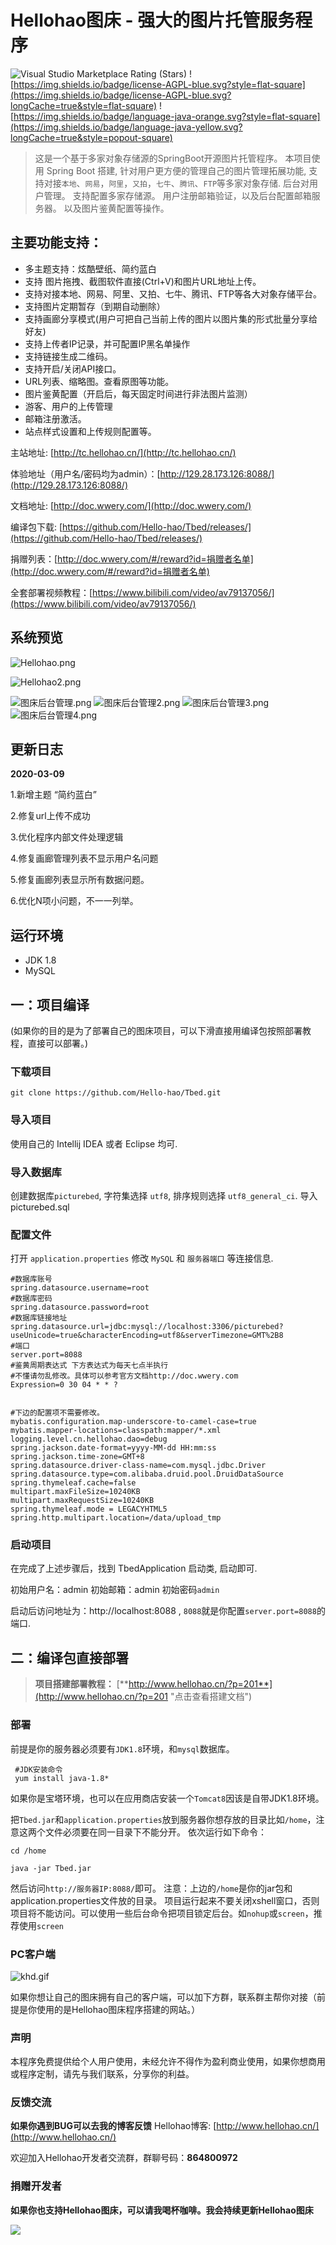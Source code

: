 # Hellohao图床 - 强大的图片托管服务程序

![Visual Studio Marketplace Rating (Stars)](https://img.shields.io/visual-studio-marketplace/stars/ritwickdey.LiveServer?style=flat-square)
![https://img.shields.io/badge/license-AGPL-blue.svg?style=flat-square](https://img.shields.io/badge/license-AGPL-blue.svg?longCache=true&style=flat-square)
![https://img.shields.io/badge/language-java-orange.svg?style=flat-square](https://img.shields.io/badge/language-java-yellow.svg?longCache=true&style=popout-square)

> 这是一个基于多家对象存储源的SpringBoot开源图片托管程序。
> 本项目使用 Spring Boot 搭建, 针对用户更方便的管理自己的图片管理拓展功能, 支持对接`本地`、`网易`，`阿里`，`又拍`，`七牛`、`腾讯`、`FTP`等多家对象存储.
> 后台对用户管理。
> 支持配置多家存储源。
> 用户注册邮箱验证，以及后台配置邮箱服务器。
> 以及图片鉴黄配置等操作。

## 主要功能支持：

- 多主题支持：炫酷壁纸、简约蓝白
- 支持 图片拖拽、截图软件直接(Ctrl+V)和图片URL地址上传。
- 支持对接本地、网易、阿里、又拍、七牛、腾讯、FTP等各大对象存储平台。
- 支持图片定期暂存（到期自动删除）
- 支持画廊分享模式(用户可把自己当前上传的图片以图片集的形式批量分享给好友)
- 支持上传者IP记录，并可配置IP黑名单操作
- 支持链接生成二维码。
- 支持开启/关闭API接口。
- URL列表、缩略图。查看原图等功能。
- 图片鉴黄配置（开启后，每天固定时间进行非法图片监测）
- 游客、用户的上传管理
- 邮箱注册激活。
- 站点样式设置和上传规则配置等。

主站地址: [http://tc.hellohao.cn/](http://tc.hellohao.cn/)

体验地址（用户名/密码均为admin）：[http://129.28.173.126:8088/](http://129.28.173.126:8088/)

文档地址: [http://doc.wwery.com/](http://doc.wwery.com/)

编译包下载: [https://github.com/Hello-hao/Tbed/releases/](https://github.com/Hello-hao/Tbed/releases/)

捐赠列表：[http://doc.wwery.com/#/reward?id=捐赠者名单](http://doc.wwery.com/#/reward?id=捐赠者名单)

全套部署视频教程：[https://www.bilibili.com/video/av79137056/](https://www.bilibili.com/video/av79137056/)

## 系统预览

![Hellohao.png](http://cdn.wwery.com/Hellohao/f7b030310035310.png)

![Hellohao2.png](http://cdn.wwery.com/Hellohao/eeeed0825062727.png)

![图床后台管理.png](http://cdn.wwery.com/Hellohao/c208e0825054822.png)
![图床后台管理2.png](http://cdn.wwery.com/Hellohao/6c7690825054822.png)
![图床后台管理3.png](http://cdn.wwery.com/Hellohao/2a79b0825054822.png)
![图床后台管理4.png](http://cdn.wwery.com/Hellohao/5c1800825054824.png)

## 更新日志

**2020-03-09**

1.新增主题 “简约蓝白”

2.修复url上传不成功

3.优化程序内部文件处理逻辑

4.修复画廊管理列表不显示用户名问题 

5.修复画廊列表显示所有数据问题。

6.优化N项小问题，不一一列举。

## 运行环境

- JDK 1.8
- MySQL

## 一：项目编译

(如果你的目的是为了部署自己的图床项目，可以下滑直接用编译包按照部署教程，直接可以部署。)

### 下载项目

```git
git clone https://github.com/Hello-hao/Tbed.git
```

### 导入项目

使用自己的 Intellij IDEA 或者 Eclipse 均可.

### 导入数据库

创建数据库`picturebed`, 字符集选择 `utf8`, 排序规则选择 `utf8_general_ci`.
导入picturebed.sql

### 配置文件

打开 `application.properties` 修改 `MySQL` 和 `服务器端口` 等连接信息.

```properties
#数据库账号
spring.datasource.username=root
#数据库密码
spring.datasource.password=root
#数据库链接地址
spring.datasource.url=jdbc:mysql://localhost:3306/picturebed?useUnicode=true&characterEncoding=utf8&serverTimezone=GMT%2B8
#端口
server.port=8088
#鉴黄周期表达式 下方表达式为每天七点半执行
#不懂请勿乱修改。具体可以参考官方文档http://doc.wwery.com
Expression=0 30 04 * * ?


#下边的配置项不需要修改。
mybatis.configuration.map-underscore-to-camel-case=true
mybatis.mapper-locations=classpath:mapper/*.xml
logging.level.cn.hellohao.dao=debug
spring.jackson.date-format=yyyy-MM-dd HH:mm:ss
spring.jackson.time-zone=GMT+8
spring.datasource.driver-class-name=com.mysql.jdbc.Driver
spring.datasource.type=com.alibaba.druid.pool.DruidDataSource
spring.thymeleaf.cache=false
multipart.maxFileSize=10240KB
multipart.maxRequestSize=10240KB
spring.thymeleaf.mode = LEGACYHTML5
spring.http.multipart.location=/data/upload_tmp

```

### 启动项目

在完成了上述步骤后，找到 TbedApplication 启动类, 启动即可.

初始用户名：admin
初始邮箱：admin
初始密码`admin`

启动后访问地址为：http://localhost:8088 , `8088`就是你配置`server.port=8088`的端口.



## 二：编译包直接部署

> **项目搭建部署教程：**  [**http://www.hellohao.cn/?p=201**](http://www.hellohao.cn/?p=201 "点击查看搭建文档")

### 部署

前提是你的服务器必须要有`JDK1.8`环境，和`mysql`数据库。

```shell
 #JDK安装命令
 yum install java-1.8*
```

如果你是宝塔环境，也可以在应用商店安装一个`Tomcat8`因该是自带JDK1.8环境。

把`Tbed.jar`和`application.properties`放到服务器你想存放的目录比如`/home`，注意这两个文件必须要在同一目录下不能分开。
依次运行如下命令：

```shell
cd /home

java -jar Tbed.jar
```

然后访问`http://服务器IP:8088/`即可。
注意：上边的`/home`是你的jar包和application.properties文件放的目录。
项目运行起来不要关闭xshell窗口，否则项目将不能访问。可以使用一些后台命令把项目锁定后台。如`nohup`或`screen`，推荐使用`screen`

### PC客户端

![khd.gif](http://cdn.wwery.com/Hellohao/b1bb70927045346.gif)

如果你想让自己的图床拥有自己的客户端，可以加下方群，联系群主帮你对接（前提是你使用的是Hellohao图床程序搭建的网站。）

### 声明

本程序免费提供给个人用户使用，未经允许不得作为盈利商业使用，如果你想商用或程序定制，请先与我们联系，分享你的利益。

### 反馈交流

 **如果你遇到BUG可以去我的博客反馈**
Hellohao博客: [http://www.hellohao.cn/](http://www.hellohao.cn/)

欢迎加入Hellohao开发者交流群，群聊号码：**864800972**

### 捐赠开发者

**如果你也支持Hellohao图床，可以请我喝杯咖啡。我会持续更新Hellohao图床**

![](http://cdn.wwery.com/Hellohao/df2710722111702.jpg)
